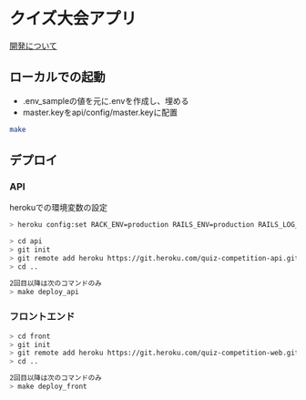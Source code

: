 # クイズ大会アプリ

[開発について](https://scrapbox.io/programming-technology/Nuxt_+_Vuetify_+_Rails_API_mode%E3%81%A7%E3%82%AF%E3%82%A4%E3%82%BA%E5%A4%A7%E4%BC%9AWeb%E3%82%A2%E3%83%97%E3%83%AA%E3%82%92%E4%BD%9C%E3%82%8B)

## ローカルでの起動
- .env_sampleの値を元に.envを作成し、埋める
- master.keyをapi/config/master.keyに配置

``` bash
make
```

## デプロイ

### API
herokuでの環境変数の設定
``` bash
> heroku config:set RACK_ENV=production RAILS_ENV=production RAILS_LOG_TO_STDOUT=enabled RAILS_SERVE_STATIC_FILES=enabled RAILS_MASTER_KEY=<master.keyの値> -a quiz-competition-api.git
```

``` bash
> cd api
> git init
> git remote add heroku https://git.heroku.com/quiz-competition-api.git
> cd ..

2回目以降は次のコマンドのみ
> make deploy_api
```

### フロントエンド
``` bash
> cd front
> git init
> git remote add heroku https://git.heroku.com/quiz-competition-web.git
> cd ..

2回目以降は次のコマンドのみ
> make deploy_front
```
